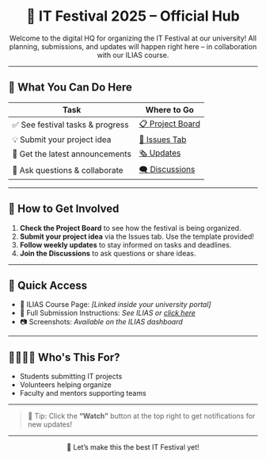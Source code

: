 <h1 align="center">🎉 IT Festival 2025 – Official Hub</h1>

<p align="center">
  Welcome to the digital HQ for organizing the IT Festival at our university!  
  All planning, submissions, and updates will happen right here – in collaboration with our ILIAS course.
</p>

---

## 📌 What You Can Do Here

| Task                          | Where to Go                        |
|------------------------------|------------------------------------|
| ✅ See festival tasks & progress  | [📋 Project Board](../../projects)      |
| 💡 Submit your project idea       | [📮 Issues Tab](../../issues)           |
| 📢 Get the latest announcements   | [🗞️ Updates](./UPDATES.md)             |
| 💬 Ask questions & collaborate    | [🗨️ Discussions](../../discussions)     |

---

## 🧠 How to Get Involved

1. **Check the Project Board** to see how the festival is being organized.
2. **Submit your project idea** via the Issues tab. Use the template provided!
3. **Follow weekly updates** to stay informed on tasks and deadlines.
4. **Join the Discussions** to ask questions or share ideas.

---

## 🔗 Quick Access

- 📎 ILIAS Course Page: _[Linked inside your university portal]_
- 🧠 Full Submission Instructions: _See ILIAS or [click here](#)_  
- 📷 Screenshots: _Available on the ILIAS dashboard_

---

## 👨‍👩‍👧‍👦 Who's This For?

- Students submitting IT projects
- Volunteers helping organize
- Faculty and mentors supporting teams

---

> 📨 Tip: Click the **“Watch”** button at the top right to get notifications for new updates!

---

<p align="center">
  🚀 Let’s make this the best IT Festival yet!
</p>
